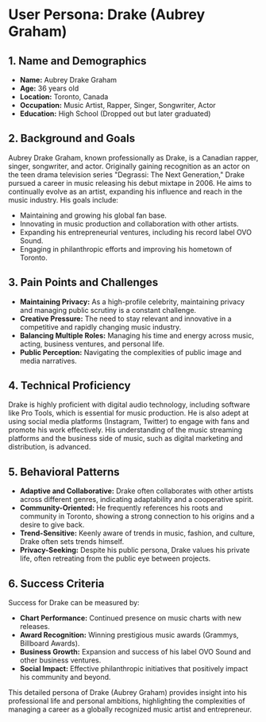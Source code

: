 # User Persona: Drake (Aubrey Graham)

## 1. Name and Demographics
- **Name:** Aubrey Drake Graham
- **Age:** 36 years old
- **Location:** Toronto, Canada
- **Occupation:** Music Artist, Rapper, Singer, Songwriter, Actor
- **Education:** High School (Dropped out but later graduated)

## 2. Background and Goals
Aubrey Drake Graham, known professionally as Drake, is a Canadian rapper, singer, songwriter, and actor. Originally gaining recognition as an actor on the teen drama television series "Degrassi: The Next Generation," Drake pursued a career in music releasing his debut mixtape in 2006. He aims to continually evolve as an artist, expanding his influence and reach in the music industry. His goals include:
- Maintaining and growing his global fan base.
- Innovating in music production and collaboration with other artists.
- Expanding his entrepreneurial ventures, including his record label OVO Sound.
- Engaging in philanthropic efforts and improving his hometown of Toronto.

## 3. Pain Points and Challenges
- **Maintaining Privacy:** As a high-profile celebrity, maintaining privacy and managing public scrutiny is a constant challenge.
- **Creative Pressure:** The need to stay relevant and innovative in a competitive and rapidly changing music industry.
- **Balancing Multiple Roles:** Managing his time and energy across music, acting, business ventures, and personal life.
- **Public Perception:** Navigating the complexities of public image and media narratives.

## 4. Technical Proficiency
Drake is highly proficient with digital audio technology, including software like Pro Tools, which is essential for music production. He is also adept at using social media platforms (Instagram, Twitter) to engage with fans and promote his work effectively. His understanding of the music streaming platforms and the business side of music, such as digital marketing and distribution, is advanced.

## 5. Behavioral Patterns
- **Adaptive and Collaborative:** Drake often collaborates with other artists across different genres, indicating adaptability and a cooperative spirit.
- **Community-Oriented:** He frequently references his roots and community in Toronto, showing a strong connection to his origins and a desire to give back.
- **Trend-Sensitive:** Keenly aware of trends in music, fashion, and culture, Drake often sets trends himself.
- **Privacy-Seeking:** Despite his public persona, Drake values his private life, often retreating from the public eye between projects.

## 6. Success Criteria
Success for Drake can be measured by:
- **Chart Performance:** Continued presence on music charts with new releases.
- **Award Recognition:** Winning prestigious music awards (Grammys, Billboard Awards).
- **Business Growth:** Expansion and success of his label OVO Sound and other business ventures.
- **Social Impact:** Effective philanthropic initiatives that positively impact his community and beyond.

This detailed persona of Drake (Aubrey Graham) provides insight into his professional life and personal ambitions, highlighting the complexities of managing a career as a globally recognized music artist and entrepreneur.